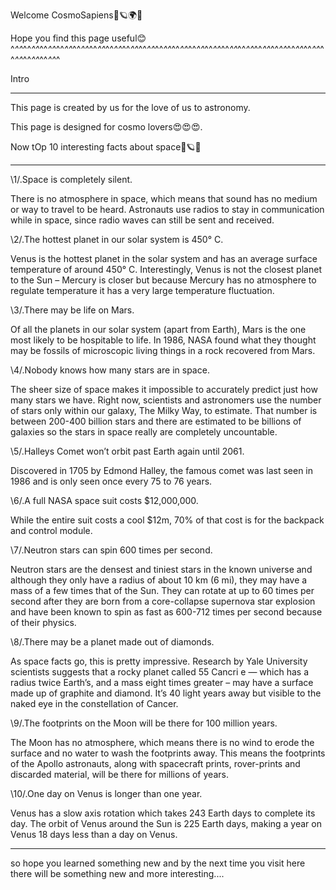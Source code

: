 Welcome CosmoSapiens🌌🪐🌍🌑

Hope you find this page useful😊
^_^^_^^_^^_^^_^^_^^_^^_^^_^^_^^_^^_^^_^^_^^_^^_^^_^^_^^_^^_^^_^^_^^_^^_^^_^^_^^_^^_^^_^^_^^_^^_^^_^^_^^_^^_^^_^^_^^_^^_^^_^^_^^_^^_^

Intro
_________________________________________________________________________________________________________________________________________________________________________________
This page is created by us for the love of us to astronomy.

This page is designed for cosmo lovers😍😍😍.

Now tOp 10 interesting facts about space🌌🪐🌑
*********************************************************************************************************************************************************************************
\1/.Space is completely silent.

There is no atmosphere in space, which means that sound has no medium or way to travel to be heard. Astronauts use radios to stay in communication while in space, since radio waves can still be sent and received.

\2/.The hottest planet in our solar system is 450° C.

Venus is the hottest planet in the solar system and has an average surface temperature of around 450° C. Interestingly, Venus is not the closest planet to the Sun – Mercury is closer but because Mercury has no atmosphere to regulate temperature it has a very large temperature fluctuation.

\3/.There may be life on Mars.

Of all the planets in our solar system (apart from Earth), Mars is the one most likely to be hospitable to life. In 1986, NASA found what they thought may be fossils of microscopic living things in a rock recovered from Mars.

\4/.Nobody knows how many stars are in space.

The sheer size of space makes it impossible to accurately predict just how many stars we have. Right now, scientists and astronomers use the number of stars only within our galaxy, The Milky Way, to estimate. That number is between 200-400 billion stars and there are estimated to be billions of galaxies so the stars in space really are completely uncountable.

\5/.Halleys Comet won’t orbit past Earth again until 2061.

Discovered in 1705 by Edmond Halley, the famous comet was last seen in 1986 and is only seen once every 75 to 76 years.

\6/.A full NASA space suit costs $12,000,000.

While the entire suit costs a cool $12m, 70% of that cost is for the backpack and control module.

\7/.Neutron stars can spin 600 times per second.

Neutron stars are the densest and tiniest stars in the known universe and although they only have a radius of about 10 km (6 mi), they may have a mass of a few times that of the Sun. They can rotate at up to 60 times per second after they are born from a core-collapse supernova star explosion and have been known to spin as fast as 600-712 times per second because of their physics.

\8/.There may be a planet made out of diamonds.

As space facts go, this is pretty impressive. Research by Yale University scientists suggests that a rocky planet called 55 Cancri e — which has a radius twice Earth’s, and a mass eight times greater – may have a surface made up of graphite and diamond. It’s 40 light years away but visible to the naked eye in the constellation of Cancer.

\9/.The footprints on the Moon will be there for 100 million years.

The Moon has no atmosphere, which means there is no wind to erode the surface and no water to wash the footprints away. This means the footprints of the Apollo astronauts, along with spacecraft prints, rover-prints and discarded material, will be there for millions of years.

\10/.One day on Venus is longer than one year.

Venus has a slow axis rotation which takes 243 Earth days to complete its day. The orbit of Venus around the Sun is 225 Earth days, making a year on Venus 18 days less than a day on Venus.
*********************************************************************************************************************************************************************************
so hope you learned something new and by the next time you visit here there will be something new and more interesting....
